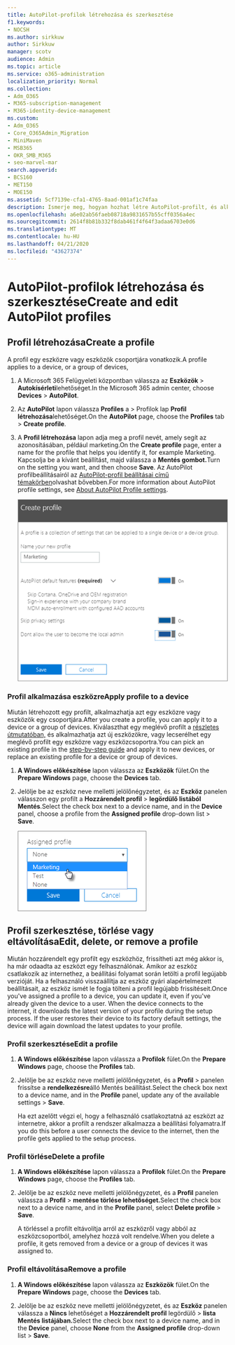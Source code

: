 ```yaml
---
title: AutoPilot-profilok létrehozása és szerkesztése
f1.keywords:
- NOCSH
ms.author: sirkkuw
author: Sirkkuw
manager: scotv
audience: Admin
ms.topic: article
ms.service: o365-administration
localization_priority: Normal
ms.collection:
- Adm_O365
- M365-subscription-management
- M365-identity-device-management
ms.custom:
- Adm_O365
- Core_O365Admin_Migration
- MiniMaven
- MSB365
- OKR_SMB_M365
- seo-marvel-mar
search.appverid:
- BCS160
- MET150
- MOE150
ms.assetid: 5cf7139e-cfa1-4765-8aad-001af1c74faa
description: Ismerje meg, hogyan hozhat létre AutoPilot-profilt, és alkalmazhatja azt egy eszközre, valamint szerkesztheti vagy törölheti a profilt, illetve távolíthat el egy profilt az eszközről.
ms.openlocfilehash: a6e02ab56faeb08718a9831657b55cff0356a4ec
ms.sourcegitcommit: 2614f8b81b332f8dab461f4f64f3adaa6703e0d6
ms.translationtype: MT
ms.contentlocale: hu-HU
ms.lasthandoff: 04/21/2020
ms.locfileid: "43627374"
---
```

# <a name="create-and-edit-autopilot-profiles"></a><span data-ttu-id="c92f0-103">AutoPilot-profilok létrehozása és szerkesztése</span><span class="sxs-lookup"><span data-stu-id="c92f0-103">Create and edit AutoPilot profiles</span></span>

## <a name="create-a-profile"></a><span data-ttu-id="c92f0-104">Profil létrehozása</span><span class="sxs-lookup"><span data-stu-id="c92f0-104">Create a profile</span></span>

<span data-ttu-id="c92f0-105">A profil egy eszközre vagy eszközök csoportjára vonatkozik.</span><span class="sxs-lookup"><span data-stu-id="c92f0-105">A profile applies to a device, or a group of devices,</span></span>
  
1. <span data-ttu-id="c92f0-106">A Microsoft 365 Felügyeleti központban válassza az **Eszközök** \> **Autokísérleti**lehetőséget.</span><span class="sxs-lookup"><span data-stu-id="c92f0-106">In the Microsoft 365 admin center, choose **Devices** \> **AutoPilot**.</span></span>
  
2. <span data-ttu-id="c92f0-107">Az **AutoPilot** lapon válassza **Profiles** a \> Profilok lap **Profil létrehozása**lehetőséget.</span><span class="sxs-lookup"><span data-stu-id="c92f0-107">On the **AutoPilot** page, choose the **Profiles** tab \> **Create profile**.</span></span>
    
3. <span data-ttu-id="c92f0-108">A **Profil létrehozása** lapon adja meg a profil nevét, amely segít az azonosításában, például marketing.</span><span class="sxs-lookup"><span data-stu-id="c92f0-108">On the **Create profile** page, enter a name for the profile that helps you identify it, for example Marketing.</span></span> <span data-ttu-id="c92f0-109">Kapcsolja be a kívánt beállítást, majd válassza a **Mentés gombot.**</span><span class="sxs-lookup"><span data-stu-id="c92f0-109">Turn on the setting you want, and then choose **Save**.</span></span> <span data-ttu-id="c92f0-110">Az AutoPilot profilbeállításairól az [AutoPilot-profil beállításai című témakörben](autopilot-profile-settings.md)olvashat bővebben.</span><span class="sxs-lookup"><span data-stu-id="c92f0-110">For more information about AutoPilot profile settings, see [About AutoPilot Profile settings](autopilot-profile-settings.md).</span></span>
    
    ![Enter name and turn on settings in the Create profile panel.](../media/63b5a00d-6a5d-48d0-9557-e7531e80702a.png)
  
### <a name="apply-profile-to-a-device"></a><span data-ttu-id="c92f0-112">Profil alkalmazása eszközre</span><span class="sxs-lookup"><span data-stu-id="c92f0-112">Apply profile to a device</span></span>

<span data-ttu-id="c92f0-113">Miután létrehozott egy profilt, alkalmazhatja azt egy eszközre vagy eszközök egy csoportjára.</span><span class="sxs-lookup"><span data-stu-id="c92f0-113">After you create a profile, you can apply it to a device or a group of devices.</span></span> <span data-ttu-id="c92f0-114">Kiválaszthat egy meglévő profilt a [részletes útmutatóban,](add-autopilot-devices-and-profile.md) és alkalmazhatja azt új eszközökre, vagy lecserélhet egy meglévő profilt egy eszközre vagy eszközcsoportra.</span><span class="sxs-lookup"><span data-stu-id="c92f0-114">You can pick an existing profile in the [step-by-step guide](add-autopilot-devices-and-profile.md) and apply it to new devices, or replace an existing profile for a device or group of devices.</span></span> 
  
1. <span data-ttu-id="c92f0-115">**A Windows előkészítése** lapon válassza az **Eszközök** fület.</span><span class="sxs-lookup"><span data-stu-id="c92f0-115">On the **Prepare Windows** page, choose the **Devices** tab.</span></span> 
    
2. <span data-ttu-id="c92f0-116">Jelölje be az eszköz neve melletti jelölőnégyzetet, és az **Eszköz** panelen válasszon egy profilt a **Hozzárendelt profil** \> **legördülő listából Mentés**.</span><span class="sxs-lookup"><span data-stu-id="c92f0-116">Select the check box next to a device name, and in the **Device** panel, choose a profile from the **Assigned profile** drop-down list \> **Save**.</span></span>
    
    ![In the Device panel, select an Assigned profile to apply it.](../media/ed0ce33f-9241-4403-a5de-2dddffdc6fb9.png)
  
## <a name="edit-delete-or-remove-a-profile"></a><span data-ttu-id="c92f0-118">Profil szerkesztése, törlése vagy eltávolítása</span><span class="sxs-lookup"><span data-stu-id="c92f0-118">Edit, delete, or remove a profile</span></span>

<span data-ttu-id="c92f0-p103">Miután hozzárendelt egy profilt egy eszközhöz, frissítheti azt még akkor is, ha már odaadta az eszközt egy felhasználónak. Amikor az eszköz csatlakozik az internethez, a beállítási folyamat során letölti a profil legújabb verzióját. Ha a felhasználó visszaállítja az eszköz gyári alapértelmezett beállításait, az eszköz ismét le fogja tölteni a profil legújabb frissítéseit.</span><span class="sxs-lookup"><span data-stu-id="c92f0-p103">Once you've assigned a profile to a device, you can update it, even if you've already given the device to a user. When the device connects to the internet, it downloads the latest version of your profile during the setup process. If the user restores their device to its factory default settings, the device will again download the latest updates to your profile.</span></span> 
  
### <a name="edit-a-profile"></a><span data-ttu-id="c92f0-122">Profil szerkesztése</span><span class="sxs-lookup"><span data-stu-id="c92f0-122">Edit a profile</span></span>

1. <span data-ttu-id="c92f0-123">**A Windows előkészítése** lapon válassza a **Profilok** fület.</span><span class="sxs-lookup"><span data-stu-id="c92f0-123">On the **Prepare Windows** page, choose the **Profiles** tab.</span></span> 
    
2. <span data-ttu-id="c92f0-124">Jelölje be az eszköz neve melletti jelölőnégyzetet, és a **Profil** \> panelen frissítse a **rendelkezésre**álló Mentés beállítást.</span><span class="sxs-lookup"><span data-stu-id="c92f0-124">Select the check box next to a device name, and in the **Profile** panel, update any of the available settings \> **Save**.</span></span>
    
    <span data-ttu-id="c92f0-125">Ha ezt azelőtt végzi el, hogy a felhasználó csatlakoztatná az eszközt az internetre, akkor a profilt a rendszer alkalmazza a beállítási folyamatra.</span><span class="sxs-lookup"><span data-stu-id="c92f0-125">If you do this before a user connects the device to the internet, then the profile gets applied to the setup process.</span></span>
    
### <a name="delete-a-profile"></a><span data-ttu-id="c92f0-126">Profil törlése</span><span class="sxs-lookup"><span data-stu-id="c92f0-126">Delete a profile</span></span>

1. <span data-ttu-id="c92f0-127">**A Windows előkészítése** lapon válassza a **Profilok** fület.</span><span class="sxs-lookup"><span data-stu-id="c92f0-127">On the **Prepare Windows** page, choose the **Profiles** tab.</span></span> 
    
2. <span data-ttu-id="c92f0-128">Jelölje be az eszköz neve melletti jelölőnégyzetet, és a **Profil** panelen válassza a **Profil** \> **mentése törlése lehetőséget.**</span><span class="sxs-lookup"><span data-stu-id="c92f0-128">Select the check box next to a device name, and in the **Profile** panel, select **Delete profile** \> **Save**.</span></span>
    
    <span data-ttu-id="c92f0-129">A törléssel a profilt eltávolítja arról az eszközről vagy abból az eszközcsoportból, amelyhez hozzá volt rendelve.</span><span class="sxs-lookup"><span data-stu-id="c92f0-129">When you delete a profile, it gets removed from a device or a group of devices it was assigned to.</span></span>
    
### <a name="remove-a-profile"></a><span data-ttu-id="c92f0-130">Profil eltávolítása</span><span class="sxs-lookup"><span data-stu-id="c92f0-130">Remove a profile</span></span>

1. <span data-ttu-id="c92f0-131">**A Windows előkészítése** lapon válassza az **Eszközök** fület.</span><span class="sxs-lookup"><span data-stu-id="c92f0-131">On the **Prepare Windows** page, choose the **Devices** tab.</span></span> 
    
2. <span data-ttu-id="c92f0-132">Jelölje be az eszköz neve melletti jelölőnégyzetet, és az **Eszköz** panelen válassza a **Nincs** lehetőséget a **Hozzárendelt profil** legördülő \> **lista Mentés listájában.**</span><span class="sxs-lookup"><span data-stu-id="c92f0-132">Select the check box next to a device name, and in the **Device** panel, choose **None** from the **Assigned profile** drop-down list \> **Save**.</span></span>
    
